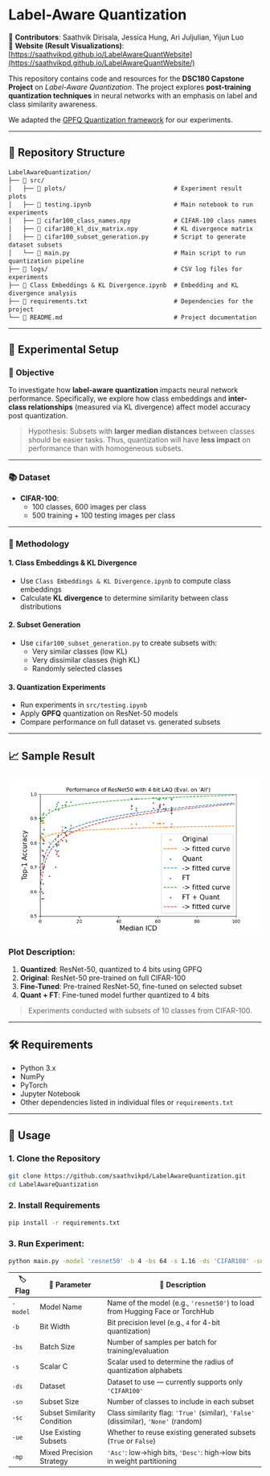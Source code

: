 # Label-Aware Quantization

👥 **Contributors**: Saathvik Dirisala, Jessica Hung, Ari Juljulian, Yijun Luo  
🔗 **Website (Result Visualizations)**: [https://saathvikpd.github.io/LabelAwareQuantWebsite](https://saathvikpd.github.io/LabelAwareQuantWebsite/)

This repository contains code and resources for the **DSC180 Capstone Project** on *Label-Aware Quantization*. The project explores **post-training quantization techniques** in neural networks with an emphasis on label and class similarity awareness.

We adapted the [GPFQ Quantization framework](https://github.com/YixuanSeanZhou/Quantized_Neural_Nets) for our experiments.

---

## 📁 Repository Structure

```plaintext
LabelAwareQuantization/
├── 📂 src/
│   ├── 📁 plots/                              # Experiment result plots
│   ├── 📓 testing.ipynb                       # Main notebook to run experiments
│   ├── 📄 cifar100_class_names.npy            # CIFAR-100 class names
│   ├── 📄 cifar100_kl_div_matrix.npy          # KL divergence matrix
│   ├── 🐍 cifar100_subset_generation.py       # Script to generate dataset subsets
│   └── 🐍 main.py                             # Main script to run quantization pipeline
├── 📂 logs/                                   # CSV log files for experiments
├── 📓 Class Embeddings & KL Divergence.ipynb  # Embedding and KL divergence analysis
├── 📄 requirements.txt                        # Dependencies for the project
└── 📝 README.md                               # Project documentation
```

---

## 🧪 Experimental Setup

### 🎯 Objective

To investigate how **label-aware quantization** impacts neural network performance. Specifically, we explore how class embeddings and **inter-class relationships** (measured via KL divergence) affect model accuracy post quantization.

> Hypothesis: Subsets with **larger median distances** between classes should be easier tasks. Thus, quantization will have **less impact** on performance than with homogeneous subsets.

---

### 📚 Dataset

- **CIFAR-100**:  
  - 100 classes, 600 images per class  
  - 500 training + 100 testing images per class  

---

### 🧠 Methodology

#### 1. **Class Embeddings & KL Divergence**
- Use `Class Embeddings & KL Divergence.ipynb` to compute class embeddings
- Calculate **KL divergence** to determine similarity between class distributions

#### 2. **Subset Generation**
- Use `cifar100_subset_generation.py` to create subsets with:
  - Very similar classes (low KL)
  - Very dissimilar classes (high KL)
  - Randomly selected classes

#### 3. **Quantization Experiments**
- Run experiments in `src/testing.ipynb`
- Apply **GPFQ** quantization on ResNet-50 models
- Compare performance on full dataset vs. generated subsets

---

## 📈 Sample Result

![Quantization Result](https://github.com/saathvikpd/LabelAwareQuantization/blob/main/src/plots/resnet50_4bit_all_median.png)

### Plot Description:
1. **Quantized**: ResNet-50, quantized to 4 bits using GPFQ  
2. **Original**: ResNet-50 pre-trained on full CIFAR-100  
3. **Fine-Tuned**: Pre-trained ResNet-50, fine-tuned on selected subset  
4. **Quant + FT**: Fine-tuned model further quantized to 4 bits  

> Experiments conducted with subsets of 10 classes from CIFAR-100.

---

## 🛠️ Requirements

- Python 3.x  
- NumPy  
- PyTorch  
- Jupyter Notebook  
- Other dependencies listed in individual files or `requirements.txt`

---

## 🚀 Usage

### 1. Clone the Repository

```bash
git clone https://github.com/saathvikpd/LabelAwareQuantization.git
cd LabelAwareQuantization
```

### 2. Install Requirements
```bash
pip install -r requirements.txt
```

### 3. Run Experiment:
```bash
python main.py -model 'resnet50' -b 4 -bs 64 -s 1.16 -ds 'CIFAR100' -sn 10 -sc 'False' -ue -mp 'Asc'
```

| 🏷️ Flag       | 🧠 Parameter                     | 📝 Description                                                                 |
|---------------|----------------------------------|--------------------------------------------------------------------------------|
| `-model`      | Model Name                       | Name of the model (e.g., `'resnet50'`) to load from Hugging Face or TorchHub   |
| `-b`          | Bit Width                        | Bit precision level (e.g., `4` for 4-bit quantization)                         |
| `-bs`         | Batch Size                       | Number of samples per batch for training/evaluation                            |
| `-s`          | Scalar C                         | Scalar used to determine the radius of quantization alphabets                 |
| `-ds`         | Dataset                          | Dataset to use — currently supports only `'CIFAR100'`                          |
| `-sn`         | Subset Size                      | Number of classes to include in each subset                                    |
| `-sc`         | Subset Similarity Condition      | Class similarity flag: `'True'` (similar), `'False'` (dissimilar), `'None'` (random) |
| `-ue`         | Use Existing Subsets             | Whether to reuse existing generated subsets (`True` or `False`)                |
| `-mp`         | Mixed Precision Strategy         | `'Asc'`: low→high bits, `'Desc'`: high→low bits in weight partitioning         |
